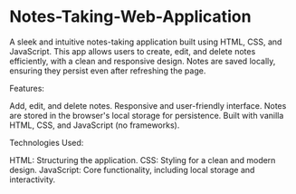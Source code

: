 # Notes-Taking-Web-Application
 
A sleek and intuitive notes-taking application built using HTML, CSS, and JavaScript. This app allows users to create, edit, and delete notes efficiently, with a clean and responsive design. Notes are saved locally, ensuring they persist even after refreshing the page.

Features:

Add, edit, and delete notes.
Responsive and user-friendly interface.
Notes are stored in the browser's local storage for persistence.
Built with vanilla HTML, CSS, and JavaScript (no frameworks).

Technologies Used:

HTML: Structuring the application.
CSS: Styling for a clean and modern design.
JavaScript: Core functionality, including local storage and interactivity.

